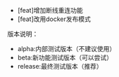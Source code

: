 - [feat]增加断线重连功能
- [feat]改用docker发布模式

版本说明：
- alpha:内部测试版本（不建议使用）
- beta:新功能测试版本（可以尝试）
- release:最终测试版本（推荐）